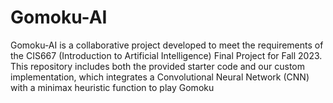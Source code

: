 # Gomoku-AI
Gomoku-AI is a collaborative project developed to meet the requirements of the CIS667 (Introduction to Artificial Intelligence) Final Project for Fall 2023. This repository includes both the provided starter code and our custom implementation, which integrates a Convolutional Neural Network (CNN) with a minimax heuristic function to play Gomoku
